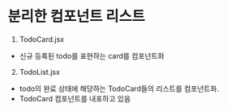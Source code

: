 # 분리한 컴포넌트 리스트
1. TodoCard.jsx
  - 신규 등록된 todo를 표현하는 card를 컴포넌트화
2. TodoList.jsx
  - todo의 완료 상태에 해당하는 TodoCard들의 리스트를 컴포넌트화.
  - TodoCard 컴포넌트를 내포하고 있음
